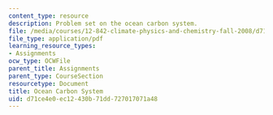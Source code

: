 ```yaml
---
content_type: resource
description: Problem set on the ocean carbon system.
file: /media/courses/12-842-climate-physics-and-chemistry-fall-2008/d71ce4e0ec12430b71dd727017071a48_ps3.pdf
file_type: application/pdf
learning_resource_types:
- Assignments
ocw_type: OCWFile
parent_title: Assignments
parent_type: CourseSection
resourcetype: Document
title: Ocean Carbon System
uid: d71ce4e0-ec12-430b-71dd-727017071a48
---
```

